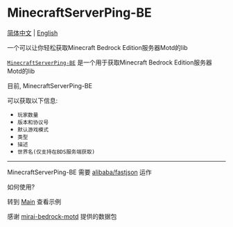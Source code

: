 # MinecraftServerPing-BE

[简体中文](README.md) | [English](README-EN.md)

一个可以让你轻松获取Minecraft Bedrock Edition服务器Motd的lib

[`MinecraftServerPing-BE`](https://github.com/MX233/MinecraftServerPing-BE) 是一个用于获取Minecraft Bedrock Edition服务器Motd的lib

目前, MinecraftServerPing-BE 

可以获取以下信息:


- `玩家数量`
- `版本和协议号`
- `默认游戏模式`
- `类型`
- `描述`
- `世界名(仅支持在BDS服务端获取)`

***

MinecraftServerPing-BE 需要 [alibaba/fastjson](https://github.com/alibaba/fastjson) 运作

如何使用?

转到 [Main](https://github.com/MX233/MinecraftServerPing-BE/blob/main/src/tax/cute/minecraftserverpingbe/Main.java) 查看示例

感谢 [mirai-bedrock-motd](https://github.com/zixuan2020/mirai-bedrock-motd/blob/master/src/main/java/top/zixuan007/BedrockSocket.java) 提供的数据包
